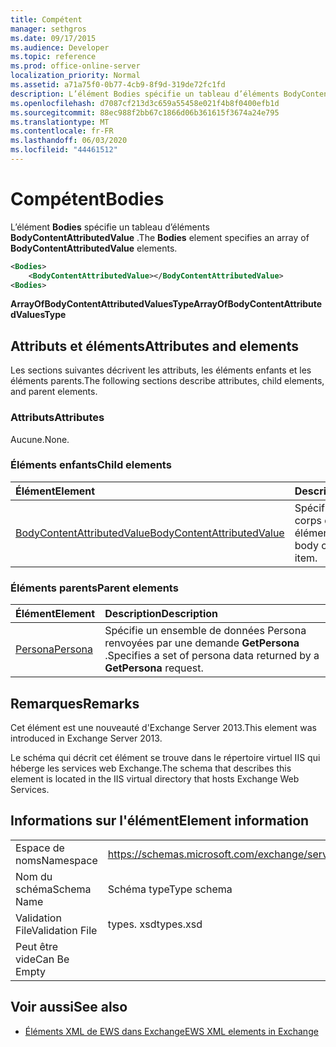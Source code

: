 ```yaml
---
title: Compétent
manager: sethgros
ms.date: 09/17/2015
ms.audience: Developer
ms.topic: reference
ms.prod: office-online-server
localization_priority: Normal
ms.assetid: a71a75f0-0b77-4cb9-8f9d-319de72fc1fd
description: L’élément Bodies spécifie un tableau d’éléments BodyContentAttributedValue.
ms.openlocfilehash: d7087cf213d3c659a55458e021f4b8f0400efb1d
ms.sourcegitcommit: 88ec988f2bb67c1866d06b361615f3674a24e795
ms.translationtype: MT
ms.contentlocale: fr-FR
ms.lasthandoff: 06/03/2020
ms.locfileid: "44461512"
---
```

# <a name="bodies"></a><span data-ttu-id="c67fc-103">Compétent</span><span class="sxs-lookup"><span data-stu-id="c67fc-103">Bodies</span></span>

<span data-ttu-id="c67fc-104">L’élément **Bodies** spécifie un tableau d’éléments **BodyContentAttributedValue** .</span><span class="sxs-lookup"><span data-stu-id="c67fc-104">The **Bodies** element specifies an array of **BodyContentAttributedValue** elements.</span></span> 
  
```XML
<Bodies>
    <BodyContentAttributedValue></BodyContentAttributedValue>
<Bodies>
```

 <span data-ttu-id="c67fc-105">**ArrayOfBodyContentAttributedValuesType**</span><span class="sxs-lookup"><span data-stu-id="c67fc-105">**ArrayOfBodyContentAttributedValuesType**</span></span>
## <a name="attributes-and-elements"></a><span data-ttu-id="c67fc-106">Attributs et éléments</span><span class="sxs-lookup"><span data-stu-id="c67fc-106">Attributes and elements</span></span>

<span data-ttu-id="c67fc-107">Les sections suivantes décrivent les attributs, les éléments enfants et les éléments parents.</span><span class="sxs-lookup"><span data-stu-id="c67fc-107">The following sections describe attributes, child elements, and parent elements.</span></span>
  
### <a name="attributes"></a><span data-ttu-id="c67fc-108">Attributs</span><span class="sxs-lookup"><span data-stu-id="c67fc-108">Attributes</span></span>

<span data-ttu-id="c67fc-109">Aucune.</span><span class="sxs-lookup"><span data-stu-id="c67fc-109">None.</span></span>
  
### <a name="child-elements"></a><span data-ttu-id="c67fc-110">Éléments enfants</span><span class="sxs-lookup"><span data-stu-id="c67fc-110">Child elements</span></span>

|<span data-ttu-id="c67fc-111">**Élément**</span><span class="sxs-lookup"><span data-stu-id="c67fc-111">**Element**</span></span>|<span data-ttu-id="c67fc-112">**Description**</span><span class="sxs-lookup"><span data-stu-id="c67fc-112">**Description**</span></span>|
|:-----|:-----|
|[<span data-ttu-id="c67fc-113">BodyContentAttributedValue</span><span class="sxs-lookup"><span data-stu-id="c67fc-113">BodyContentAttributedValue</span></span>](bodycontentattributedvalue.md) <br/> |<span data-ttu-id="c67fc-114">Spécifie le contenu du corps d’un élément.</span><span class="sxs-lookup"><span data-stu-id="c67fc-114">Specifies the body content of an item.</span></span>  <br/> |
   
### <a name="parent-elements"></a><span data-ttu-id="c67fc-115">Éléments parents</span><span class="sxs-lookup"><span data-stu-id="c67fc-115">Parent elements</span></span>

|<span data-ttu-id="c67fc-116">**Élément**</span><span class="sxs-lookup"><span data-stu-id="c67fc-116">**Element**</span></span>|<span data-ttu-id="c67fc-117">**Description**</span><span class="sxs-lookup"><span data-stu-id="c67fc-117">**Description**</span></span>|
|:-----|:-----|
|[<span data-ttu-id="c67fc-118">Persona</span><span class="sxs-lookup"><span data-stu-id="c67fc-118">Persona</span></span>](persona.md) <br/> |<span data-ttu-id="c67fc-119">Spécifie un ensemble de données Persona renvoyées par une demande **GetPersona** .</span><span class="sxs-lookup"><span data-stu-id="c67fc-119">Specifies a set of persona data returned by a **GetPersona** request.</span></span>  <br/> |
   
## <a name="remarks"></a><span data-ttu-id="c67fc-120">Remarques</span><span class="sxs-lookup"><span data-stu-id="c67fc-120">Remarks</span></span>

<span data-ttu-id="c67fc-121">Cet élément est une nouveauté d'Exchange Server 2013.</span><span class="sxs-lookup"><span data-stu-id="c67fc-121">This element was introduced in Exchange Server 2013.</span></span>
  
<span data-ttu-id="c67fc-122">Le schéma qui décrit cet élément se trouve dans le répertoire virtuel IIS qui héberge les services web Exchange.</span><span class="sxs-lookup"><span data-stu-id="c67fc-122">The schema that describes this element is located in the IIS virtual directory that hosts Exchange Web Services.</span></span>
  
## <a name="element-information"></a><span data-ttu-id="c67fc-123">Informations sur l'élément</span><span class="sxs-lookup"><span data-stu-id="c67fc-123">Element information</span></span>

|||
|:-----|:-----|
|<span data-ttu-id="c67fc-124">Espace de noms</span><span class="sxs-lookup"><span data-stu-id="c67fc-124">Namespace</span></span>  <br/> |https://schemas.microsoft.com/exchange/services/2006/types  <br/> |
|<span data-ttu-id="c67fc-125">Nom du schéma</span><span class="sxs-lookup"><span data-stu-id="c67fc-125">Schema Name</span></span>  <br/> |<span data-ttu-id="c67fc-126">Schéma type</span><span class="sxs-lookup"><span data-stu-id="c67fc-126">Type schema</span></span>  <br/> |
|<span data-ttu-id="c67fc-127">Validation File</span><span class="sxs-lookup"><span data-stu-id="c67fc-127">Validation File</span></span>  <br/> |<span data-ttu-id="c67fc-128">types. xsd</span><span class="sxs-lookup"><span data-stu-id="c67fc-128">types.xsd</span></span>  <br/> |
|<span data-ttu-id="c67fc-129">Peut être vide</span><span class="sxs-lookup"><span data-stu-id="c67fc-129">Can Be Empty</span></span>  <br/> ||
   
## <a name="see-also"></a><span data-ttu-id="c67fc-130">Voir aussi</span><span class="sxs-lookup"><span data-stu-id="c67fc-130">See also</span></span>



- [<span data-ttu-id="c67fc-131">Éléments XML de EWS dans Exchange</span><span class="sxs-lookup"><span data-stu-id="c67fc-131">EWS XML elements in Exchange</span></span>](ews-xml-elements-in-exchange.md)

